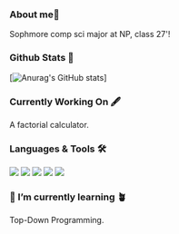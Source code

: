 ### About me👋

Sophmore comp sci major at NP, class 27'!

### Github Stats :test_tube:

[![Anurag's GitHub stats](https://github-readme-stats.vercel.app/api?username=DiMino-0&count_private=true&theme=radical&show_icons=true)]

### Currently Working On 🖋️
A factorial calculator. 
### Languages & Tools :hammer_and_wrench:

![](https://img.shields.io/badge/Code-Java-informational?style=flat&logo=java&Color=white&color=2bbc8a)
![](https://img.shields.io/badge/Code-Python-informational?style=flat&logo=python&Color=white&color=2bbc8a)
![](https://img.shields.io/badge/Code-JavaScript-informational?style=flat&logo=Javascript&Color=white&color=2bbc8a)
![](https://img.shields.io/badge/OS-Linux-informational?style=flat&logo=linux&Color=white&color=2bbc8a)
![](https://img.shields.io/badge/WebDesign-HTML/CSS/Express-informational?style=flat&logo=web&Color=white&color=2bbc8a)

### 🌱 I’m currently learning 🪴
Top-Down Programming. 
